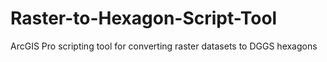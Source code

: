 # Raster-to-Hexagon-Script-Tool
ArcGIS Pro scripting tool for converting raster datasets to DGGS hexagons
